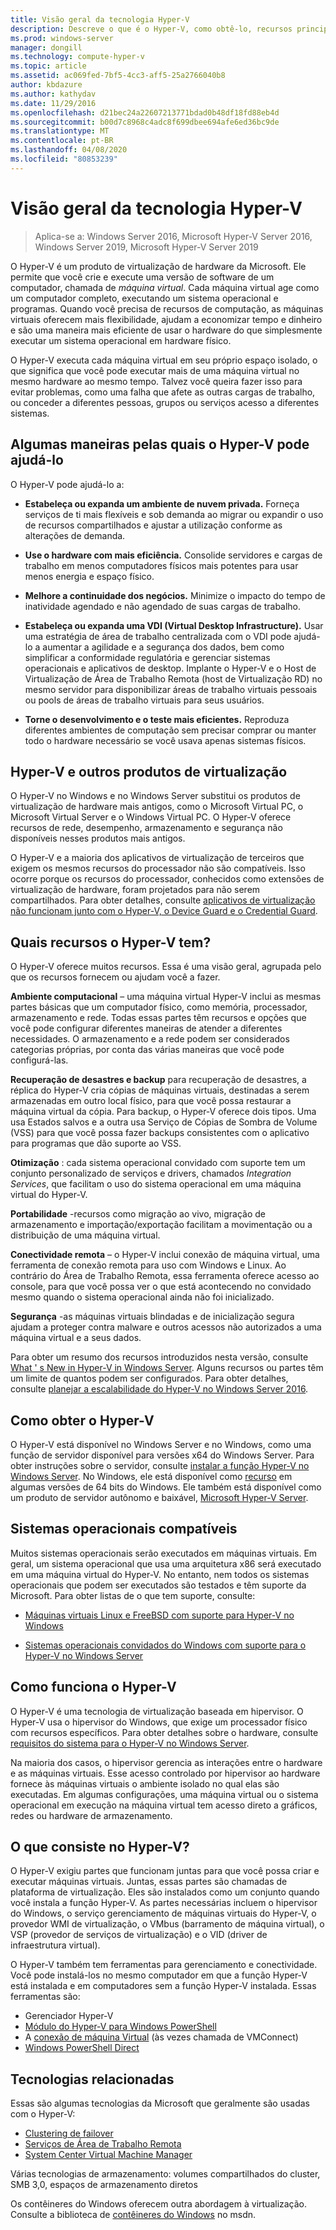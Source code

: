 ```yaml
---
title: Visão geral da tecnologia Hyper-V
description: Descreve o que é o Hyper-V, como obtê-lo, recursos principais e usos comuns.
ms.prod: windows-server
manager: dongill
ms.technology: compute-hyper-v
ms.topic: article
ms.assetid: ac069fed-7bf5-4cc3-aff5-25a2766040b8
author: kbdazure
ms.author: kathydav
ms.date: 11/29/2016
ms.openlocfilehash: d21bec24a22607213771bdad0b48df18fd88eb4d
ms.sourcegitcommit: b00d7c8968c4adc8f699dbee694afe6ed36bc9de
ms.translationtype: MT
ms.contentlocale: pt-BR
ms.lasthandoff: 04/08/2020
ms.locfileid: "80853239"
---
```

# <a name="hyper-v-technology-overview"></a>Visão geral da tecnologia Hyper-V

>Aplica-se a: Windows Server 2016, Microsoft Hyper-V Server 2016, Windows Server 2019, Microsoft Hyper-V Server 2019

O Hyper-V é um produto de virtualização de hardware da Microsoft. Ele permite que você crie e execute uma versão de software de um computador, chamada de *máquina virtual*. Cada máquina virtual age como um computador completo, executando um sistema operacional e programas. Quando você precisa de recursos de computação, as máquinas virtuais oferecem mais flexibilidade, ajudam a economizar tempo e dinheiro e são uma maneira mais eficiente de usar o hardware do que simplesmente executar um sistema operacional em hardware físico.

O Hyper-V executa cada máquina virtual em seu próprio espaço isolado, o que significa que você pode executar mais de uma máquina virtual no mesmo hardware ao mesmo tempo. Talvez você queira fazer isso para evitar problemas, como uma falha que afete as outras cargas de trabalho, ou conceder a diferentes pessoas, grupos ou serviços acesso a diferentes sistemas.

## <a name="some-ways-hyper-v-can-help-you"></a>Algumas maneiras pelas quais o Hyper-V pode ajudá-lo

O Hyper-V pode ajudá-lo a:

- **Estabeleça ou expanda um ambiente de nuvem privada.** Forneça serviços de ti mais flexíveis e sob demanda ao migrar ou expandir o uso de recursos compartilhados e ajustar a utilização conforme as alterações de demanda.

- **Use o hardware com mais eficiência.** Consolide servidores e cargas de trabalho em menos computadores físicos mais potentes para usar menos energia e espaço físico.

- **Melhore a continuidade dos negócios.** Minimize o impacto do tempo de inatividade agendado e não agendado de suas cargas de trabalho.

- **Estabeleça ou expanda uma VDI (Virtual Desktop Infrastructure).** Usar uma estratégia de área de trabalho centralizada com o VDI pode ajudá-lo a aumentar a agilidade e a segurança dos dados, bem como simplificar a conformidade regulatória e gerenciar sistemas operacionais e aplicativos de desktop. Implante o Hyper-V e o Host de Virtualização de Área de Trabalho Remota (host de Virtualização RD) no mesmo servidor para disponibilizar áreas de trabalho virtuais pessoais ou pools de áreas de trabalho virtuais para seus usuários.

- **Torne o desenvolvimento e o teste mais eficientes.** Reproduza diferentes ambientes de computação sem precisar comprar ou manter todo o hardware necessário se você usava apenas sistemas físicos.

## <a name="hyper-v-and-other-virtualization-products"></a>Hyper-V e outros produtos de virtualização

O Hyper-V no Windows e no Windows Server substitui os produtos de virtualização de hardware mais antigos, como o Microsoft Virtual PC, o Microsoft Virtual Server e o Windows Virtual PC. O Hyper-V oferece recursos de rede, desempenho, armazenamento e segurança não disponíveis nesses produtos mais antigos.

O Hyper-V e a maioria dos aplicativos de virtualização de terceiros que exigem os mesmos recursos do processador não são compatíveis. Isso ocorre porque os recursos do processador, conhecidos como extensões de virtualização de hardware, foram projetados para não serem compartilhados. Para obter detalhes, consulte [aplicativos de virtualização não funcionam junto com o Hyper-V, o Device Guard e o Credential Guard](https://support.microsoft.com/kb/3204980).

## <a name="what-features-does-hyper-v-have"></a>Quais recursos o Hyper-V tem?

O Hyper-V oferece muitos recursos. Essa é uma visão geral, agrupada pelo que os recursos fornecem ou ajudam você a fazer.

**Ambiente computacional** – uma máquina virtual Hyper-V inclui as mesmas partes básicas que um computador físico, como memória, processador, armazenamento e rede. Todas essas partes têm recursos e opções que você pode configurar diferentes maneiras de atender a diferentes necessidades. O armazenamento e a rede podem ser considerados categorias próprias, por conta das várias maneiras que você pode configurá-las.

**Recuperação de desastres e backup** para recuperação de desastres, a réplica do Hyper-V cria cópias de máquinas virtuais, destinadas a serem armazenadas em outro local físico, para que você possa restaurar a máquina virtual da cópia. Para backup, o Hyper-V oferece dois tipos. Uma usa Estados salvos e a outra usa Serviço de Cópias de Sombra de Volume (VSS) para que você possa fazer backups consistentes com o aplicativo para programas que dão suporte ao VSS.

**Otimização** : cada sistema operacional convidado com suporte tem um conjunto personalizado de serviços e drivers, chamados *Integration Services*, que facilitam o uso do sistema operacional em uma máquina virtual do Hyper-V.

**Portabilidade** -recursos como migração ao vivo, migração de armazenamento e importação/exportação facilitam a movimentação ou a distribuição de uma máquina virtual.

**Conectividade remota** – o Hyper-V inclui conexão de máquina virtual, uma ferramenta de conexão remota para uso com Windows e Linux. Ao contrário do Área de Trabalho Remota, essa ferramenta oferece acesso ao console, para que você possa ver o que está acontecendo no convidado mesmo quando o sistema operacional ainda não foi inicializado.

**Segurança** -as máquinas virtuais blindadas e de inicialização segura ajudam a proteger contra malware e outros acessos não autorizados a uma máquina virtual e a seus dados.

Para obter um resumo dos recursos introduzidos nesta versão, consulte [What ' s New in Hyper-V in Windows Server](What-s-new-in-Hyper-V-on-Windows.md). Alguns recursos ou partes têm um limite de quantos podem ser configurados. Para obter detalhes, consulte [planejar a escalabilidade do Hyper-V no Windows Server 2016](plan/Plan-for-Hyper-V-scalability-in-Windows-Server-2016.md).

## <a name="how-to-get-hyper-v"></a>Como obter o Hyper-V

O Hyper-V está disponível no Windows Server e no Windows, como uma função de servidor disponível para versões x64 do Windows Server. Para obter instruções sobre o servidor, consulte [instalar a função Hyper-V no Windows Server](get-started/Install-the-Hyper-V-role-on-Windows-Server.md). No Windows, ele está disponível como [recurso](https://docs.microsoft.com/virtualization/hyper-v-on-windows/index) em algumas versões de 64 bits do Windows. Ele também está disponível como um produto de servidor autônomo e baixável, [Microsoft Hyper-V Server](https://www.microsoft.com/evalcenter/evaluate-hyper-v-server-2019).

## <a name="supported-operating-systems"></a>Sistemas operacionais compatíveis

Muitos sistemas operacionais serão executados em máquinas virtuais. Em geral, um sistema operacional que usa uma arquitetura x86 será executado em uma máquina virtual do Hyper-V. No entanto, nem todos os sistemas operacionais que podem ser executados são testados e têm suporte da Microsoft. Para obter listas de o que tem suporte, consulte:

- [Máquinas virtuais Linux e FreeBSD com suporte para Hyper-V no Windows](Supported-Linux-and-FreeBSD-virtual-machines-for-Hyper-V-on-Windows.md)

- [Sistemas operacionais convidados do Windows com suporte para o Hyper-V no Windows Server](Supported-Windows-guest-operating-systems-for-Hyper-V-on-Windows.md)

## <a name="how-hyper-v-works"></a>Como funciona o Hyper-V

O Hyper-V é uma tecnologia de virtualização baseada em hipervisor. O Hyper-V usa o hipervisor do Windows, que exige um processador físico com recursos específicos. Para obter detalhes sobre o hardware, consulte [requisitos do sistema para o Hyper-V no Windows Server](System-requirements-for-Hyper-V-on-Windows.md).

Na maioria dos casos, o hipervisor gerencia as interações entre o hardware e as máquinas virtuais. Esse acesso controlado por hipervisor ao hardware fornece às máquinas virtuais o ambiente isolado no qual elas são executadas. Em algumas configurações, uma máquina virtual ou o sistema operacional em execução na máquina virtual tem acesso direto a gráficos, redes ou hardware de armazenamento.

## <a name="what-does-hyper-v-consist-of"></a>O que consiste no Hyper-V?

O Hyper-V exigiu partes que funcionam juntas para que você possa criar e executar máquinas virtuais. Juntas, essas partes são chamadas de plataforma de virtualização. Eles são instalados como um conjunto quando você instala a função Hyper-V. As partes necessárias incluem o hipervisor do Windows, o serviço gerenciamento de máquinas virtuais do Hyper-V, o provedor WMI de virtualização, o VMbus (barramento de máquina virtual), o VSP (provedor de serviços de virtualização) e o VID (driver de infraestrutura virtual).

O Hyper-V também tem ferramentas para gerenciamento e conectividade. Você pode instalá-los no mesmo computador em que a função Hyper-V está instalada e em computadores sem a função Hyper-V instalada. Essas ferramentas são:

- Gerenciador Hyper-V
- [Módulo do Hyper-V para Windows PowerShell](https://docs.microsoft.com/powershell/module/hyper-v/index)
- A [conexão de máquina Virtual](https://docs.microsoft.com/windows-server/virtualization/hyper-v/learn-more/hyper-v-virtual-machine-connect) \(às vezes chamada de VMConnect\)
- [Windows PowerShell Direct](manage/Manage-Windows-virtual-machines-with-PowerShell-Direct.md)

## <a name="related-technologies"></a>Tecnologias relacionadas

Essas são algumas tecnologias da Microsoft que geralmente são usadas com o Hyper-V:

- [Clustering de failover](../../failover-clustering/whats-new-in-failover-clustering.md)
- [Serviços de Área de Trabalho Remota](../../remote/remote-desktop-services/Host-desktops-and-apps-in-Remote-Desktop-Services.md)
- [System Center Virtual Machine Manager](https://docs.microsoft.com/system-center/vmm/overview)

Várias tecnologias de armazenamento: volumes compartilhados do cluster, SMB 3,0, espaços de armazenamento diretos

Os contêineres do Windows oferecem outra abordagem à virtualização. Consulte a biblioteca de [contêineres do Windows](https://docs.microsoft.com/virtualization/windowscontainers/index) no msdn.
